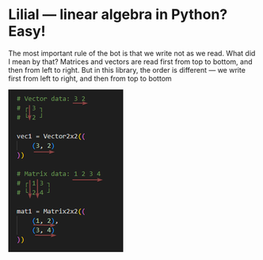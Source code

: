 Lilial — linear algebra in Python? Easy!
========================================

The most important rule of the bot is that we write not as we read. What did I mean by that? Matrices and vectors are read first from top to bottom, and then from left to right. But in this library, the order is different — we write first from left to right, and then from top to bottom

![Как записывать данные](./how_to_write.png)